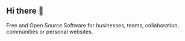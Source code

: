## Hi there 👋

Free and Open Source Software for businesses, teams, collaboration, communities or personal websites.
